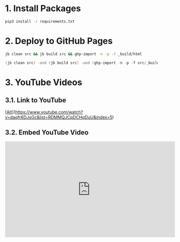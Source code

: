 # 1. Install Packages

```sh
pip3 install -r requirements.txt
```

# 2. Deploy to GitHub Pages

```sh
jb clean src && jb build src && ghp-import -n -p -f _build/html
```

```PowerShell
(jb clean src) -and (jb build src) -and (ghp-import -n -p -f src/_build/html)
```
# 3. YouTube Videos

## 3.1. Link to YouTube

[[Alt](https://markdown-videos-api.jorgenkh.no/youtube/daqfr6DJsGc)](<https://www.youtube.com/watch?v=daqfr6DJsGc&list=RDMMQJCpDCHqDuU&index=5>)

## 3.2. Embed YouTube Video

<iframe width="560" height="315" src="https://www.youtube.com/embed/daqfr6DJsGc?si=RtYKvdSN1Ezv37oZ" title="YouTube video player" frameborder="0" allow="accelerometer; autoplay; clipboard-write; encrypted-media; gyroscope; picture-in-picture; web-share" allowfullscreen></iframe>
